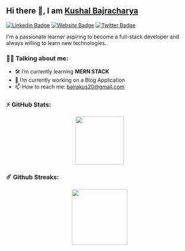 ## Hi there 👋, I am [Kushal Bajracharya](https://github.com/Kushalbaj)
[![Linkedin Badge](https://img.shields.io/badge/-LinkedIn-0e76a8?style=flat-square&logo=Linkedin&logoColor=white)](https://www.linkedin.com/in/kushalbaj)
[![Website Badge](https://img.shields.io/badgeWebsite-3b5998?style=flat-square&logo=google-chrome&logoColor=white)](https://www.kushalbajracharya.com/np)
[![Twitter Badge](https://img.shields.io/badge/-Twitter-1da1f2?style=flat-square&logo=Twitter&logoColor=white)](https://twitter.com/Kushalbaj)

I'm a passionate learner aspiring to become a full-stack developer and always willing to learn new technologies.

### 👨‍💻 Talking about me:

- 🛠 I’m currently learning **MERN STACK**
- 🔭 I’m currently working on a Blog Application
- 📫 How to reach me: bajrakus20@gmail.com

### ⚡ GitHub Stats:

<div align="center">
<a href="https://github.com/Kushalbaj">
  <img align="center" height="130em" src="https://github-readme-stats.vercel.app/api?username=Kushalbaj&count_private=true&show_icons=true&theme=dark&hide=prs,issues&include_all_commits=true" />
</a>
</div>

### ☄️ Github Streaks:
<div align="center">
  <a href="https://github.com/Kushalbaj">
    <img align="center" height="150em" src="http://github-readme-streak-stats.herokuapp.com?user=Kushalbaj&theme=dark&date_format=M%20j%5B%2C%20Y%5D" />
  </a>
</div>
